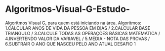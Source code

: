 # Algoritmos-Visual-G-Estudo-
Algoritmos Visual G, para quem está iniciando na área.
Algoritmos: 
1.CALCULAR ANOS DE VIDA DA PESSOA EM DIAS 
/ 2.CALCULAR BASE TRIANGULO 
/ 3.CALCULE TODAS AS OPERAÇÕES BÁSICAS MATEMÁTICA 
/ 4.INVERTENDO VALOR DA VARIAVEL 
/ 5.MÉDIA - NOTA DAS PROVAS 
/ 6.SUBTRAIR O ANO QUE NASCEU PELO ANO ATUAL DESAFIO 1
